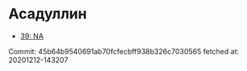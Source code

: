 # Асадуллин
- [39: NA](39.md)

Commit: 45b64b9540691ab70fcfecbff938b326c7030565
 fetched at: 20201212-143207
